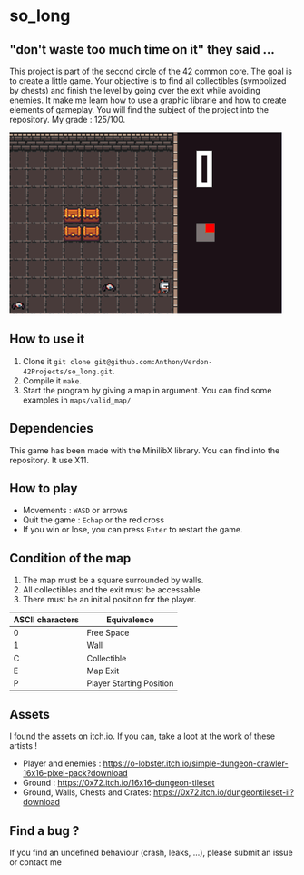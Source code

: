 # so_long

## "don't waste too much time on it" they said ... 

This project is part of the second circle of the 42 common core. The goal is to create a little game. Your objective is to find all collectibles (symbolized by chests) and finish the level by going over the exit while avoiding enemies. It make me learn how to use a graphic librarie and how to create elements of gameplay. You will find the subject of the project into the repository. My grade : 125/100.

![](https://github.com/AnthonyVerdon-42Projects/so_long/blob/master/so_long.gif)
## How to use it

1. Clone it `git clone git@github.com:AnthonyVerdon-42Projects/so_long.git`.
2. Compile it `make`.
3. Start the program by giving a map in argument. You can find some examples in `maps/valid_map/`

## Dependencies

This game has been made with the MinilibX library. You can find into the repository. It use X11.

## How to play

- Movements : `WASD` or arrows
- Quit the game : `Echap` or the red cross
- If you win or lose, you can press `Enter` to restart the game.

## Condition of the map

1. The map must be a square surrounded by walls.
2. All collectibles and the exit must be accessable.
3. There must be an initial position for the player.

| ASCII characters | Equivalence |
| ---------------- | ----------- |
| 0                | Free Space  |
| 1                | Wall        |
| C                | Collectible |
| E                | Map Exit    |
| P                | Player Starting Position |


## Assets

I found the assets on itch.io. If you can, take a loot at the work of these artists !

- Player and enemies : https://o-lobster.itch.io/simple-dungeon-crawler-16x16-pixel-pack?download
- Ground : https://0x72.itch.io/16x16-dungeon-tileset
- Ground, Walls, Chests and Crates: https://0x72.itch.io/dungeontileset-ii?download

## Find a bug ?

If you find an undefined behaviour (crash, leaks, ...), please submit an issue or contact me
